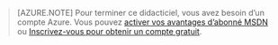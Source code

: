 > [AZURE.NOTE]
> Pour terminer ce didacticiel, vous avez besoin d’un compte Azure. Vous pouvez [activer vos avantages d’abonné MSDN](https://azure.microsoft.com/pricing/member-offers/msdn-benefits-details/?WT.mc_id=A85619ABF) ou [Inscrivez-vous pour obtenir un compte gratuit](https://azure.microsoft.com/pricing/free-trial/?WT.mc_id=A85619ABF).

